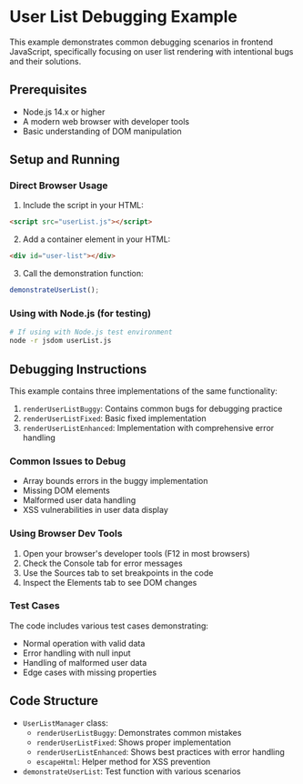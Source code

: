 # User List Debugging Example

This example demonstrates common debugging scenarios in frontend JavaScript, specifically focusing on user list rendering with intentional bugs and their solutions.

## Prerequisites
- Node.js 14.x or higher
- A modern web browser with developer tools
- Basic understanding of DOM manipulation

## Setup and Running

### Direct Browser Usage
1. Include the script in your HTML:
```html
<script src="userList.js"></script>
```
2. Add a container element in your HTML:
```html
<div id="user-list"></div>
```
3. Call the demonstration function:
```javascript
demonstrateUserList();
```

### Using with Node.js (for testing)
```bash
# If using with Node.js test environment
node -r jsdom userList.js
```

## Debugging Instructions

This example contains three implementations of the same functionality:
1. `renderUserListBuggy`: Contains common bugs for debugging practice
2. `renderUserListFixed`: Basic fixed implementation
3. `renderUserListEnhanced`: Implementation with comprehensive error handling

### Common Issues to Debug
- Array bounds errors in the buggy implementation
- Missing DOM elements
- Malformed user data handling
- XSS vulnerabilities in user data display

### Using Browser Dev Tools
1. Open your browser's developer tools (F12 in most browsers)
2. Check the Console tab for error messages
3. Use the Sources tab to set breakpoints in the code
4. Inspect the Elements tab to see DOM changes

### Test Cases
The code includes various test cases demonstrating:
- Normal operation with valid data
- Error handling with null input
- Handling of malformed user data
- Edge cases with missing properties

## Code Structure
- `UserListManager` class:
  - `renderUserListBuggy`: Demonstrates common mistakes
  - `renderUserListFixed`: Shows proper implementation
  - `renderUserListEnhanced`: Shows best practices with error handling
  - `escapeHtml`: Helper method for XSS prevention
- `demonstrateUserList`: Test function with various scenarios

